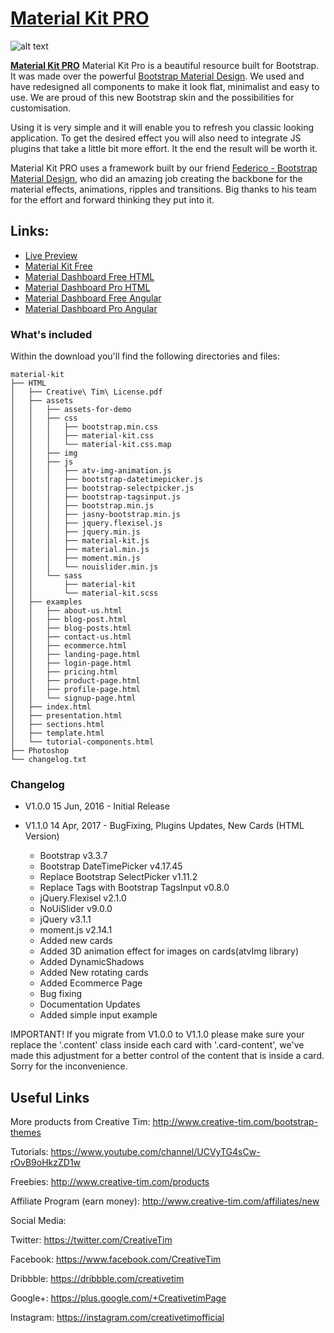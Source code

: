 # [Material Kit PRO](http://demos.creative-tim.com/material-kit-pro/index.html)

![alt text](https://s3.amazonaws.com/creativetim_bucket/products/46/original/opt_mkp_thumbnail.jpg?1466002372 "Material Kit PRO")

**[Material Kit PRO](http://demos.creative-tim.com/material-kit-pro/index.html)** Material Kit Pro is a beautiful resource built for Bootstrap. It was made over the powerful [Bootstrap Material Design](http://fezvrasta.github.io/bootstrap-material-design/). We used and have redesigned all components to make it look flat, minimalist and easy to use. We are proud of this new Bootstrap skin and the possibilities for customisation.

Using it is very simple and it will enable you to refresh you classic looking application. To get the desired effect you will also need to integrate JS plugins that take a little bit more effort. It the end the result will be worth it.

Material Kit PRO uses a framework built by our friend [Federico - Bootstrap Material Design](http://fezvrasta.github.io/bootstrap-material-design/), who did an amazing job creating the backbone for the material effects, animations, ripples and transitions. Big thanks to his team for the effort and forward thinking they put into it.

## Links:

+ [Live Preview](http://demos.creative-tim.com/material-kit-pro/index.html)
+ [Material Kit Free](http://demos.creative-tim.com/material-kit/index.html)
+ [Material Dashboard Free HTML](http://demos.creative-tim.com/material-dashboard/examples/dashboard.html)
+ [Material Dashboard Pro HTML](http://demos.creative-tim.com/material-dashboard-pro/examples/dashboard.html)
+ [Material Dashboard Free Angular](http://md-angular2.creative-tim.com)
+ [Material Dashboard Pro Angular](http://md-pro-angular2.creative-tim.com/)


### What's included

Within the download you'll find the following directories and files:

```
material-kit
├── HTML
│   ├── Creative\ Tim\ License.pdf
│   ├── assets
│   │   ├── assets-for-demo
│   │   ├── css
│   │   │   ├── bootstrap.min.css
│   │   │   ├── material-kit.css
│   │   │   └── material-kit.css.map
│   │   ├── img
│   │   ├── js
│   │   │   ├── atv-img-animation.js
│   │   │   ├── bootstrap-datetimepicker.js
│   │   │   ├── bootstrap-selectpicker.js
│   │   │   ├── bootstrap-tagsinput.js
│   │   │   ├── bootstrap.min.js
│   │   │   ├── jasny-bootstrap.min.js
│   │   │   ├── jquery.flexisel.js
│   │   │   ├── jquery.min.js
│   │   │   ├── material-kit.js
│   │   │   ├── material.min.js
│   │   │   ├── moment.min.js
│   │   │   └── nouislider.min.js
│   │   └── sass
│   │       ├── material-kit
│   │       └── material-kit.scss
│   ├── examples
│   │   ├── about-us.html
│   │   ├── blog-post.html
│   │   ├── blog-posts.html
│   │   ├── contact-us.html
│   │   ├── ecommerce.html
│   │   ├── landing-page.html
│   │   ├── login-page.html
│   │   ├── pricing.html
│   │   ├── product-page.html
│   │   ├── profile-page.html
│   │   └── signup-page.html
│   ├── index.html
│   ├── presentation.html
│   ├── sections.html
│   ├── template.html
│   └── tutorial-components.html
├── Photoshop
└── changelog.txt
```

### Changelog 

- V1.0.0 15 Jun, 2016 - Initial Release

- V1.1.0 14 Apr, 2017 - BugFixing, Plugins Updates, New Cards (HTML Version)
  - Bootstrap v3.3.7
  - Bootstrap DateTimePicker v4.17.45
  - Replace Bootstrap SelectPicker v1.11.2
  - Replace Tags with Bootstrap TagsInput v0.8.0
  - jQuery.Flexisel v2.1.0
  - NoUiSlider v9.0.0
  - jQuery v3.1.1
  - moment.js v2.14.1
  - Added new cards
  - Added 3D animation effect for images on cards(atvImg library)
  - Added DynamicShadows
  - Added New rotating cards
  - Added Ecommerce Page
  - Bug fixing
  - Documentation Updates
  - Added simple input example

IMPORTANT! If you migrate from V1.0.0 to V1.1.0 please make sure your replace the '.content' class inside each card with '.card-content', we've made this adjustment for a better control of the content that is inside a card. Sorry for the inconvenience.

## Useful Links

More products from Creative Tim: <http://www.creative-tim.com/bootstrap-themes>

Tutorials: <https://www.youtube.com/channel/UCVyTG4sCw-rOvB9oHkzZD1w>

Freebies: <http://www.creative-tim.com/products>

Affiliate Program (earn money): <http://www.creative-tim.com/affiliates/new>

Social Media:

Twitter: <https://twitter.com/CreativeTim>

Facebook: <https://www.facebook.com/CreativeTim>

Dribbble: <https://dribbble.com/creativetim>

Google+: <https://plus.google.com/+CreativetimPage>

Instagram: <https://instagram.com/creativetimofficial>
